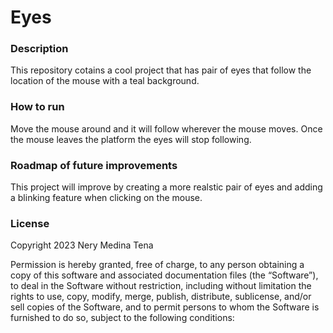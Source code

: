 # Eyes

### Description
This repository cotains a cool project that has pair of eyes that follow the location of the mouse with a teal background.

### How to run
Move the mouse around and it will follow wherever the mouse moves. Once the mouse leaves the platform the eyes will stop following. 

### Roadmap of future improvements
This project will improve by creating a more realstic pair of eyes and adding a blinking feature when clicking on the mouse.  

### License
Copyright 2023 Nery Medina Tena

Permission is hereby granted, free of charge, to any person obtaining a copy of this software and associated documentation files (the “Software”), to deal in the Software without restriction, including without limitation the rights to use, copy, modify, merge, publish, distribute, sublicense, and/or sell copies of the Software, and to permit persons to whom the Software is furnished to do so, subject to the following conditions:
